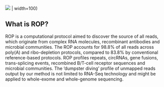 ![](http://serghei.bioinformatics.ucla.edu/wp-content/uploads/sites/6/2015/10/rop.png) | width=100)
## What is ROP?

ROP is a computational protocol aimed to discover the source of all reads, which originate from complex RNA molecules, recombinant antibodies and microbial communities. The ROP accounts for 98.8% of all reads across poly(A) and ribo-depletion protocols, compared to 83.8% by conventional reference-based protocols. ROP profiles repeats, circRNAs, gene fusions, trans-splicing events, recombined B/T-cell receptor sequences and microbial communities.  The ‘dumpster diving’ profile of unmapped reads output by our method is not limited to RNA-Seq technology and might be applied to whole-exome and whole-genome sequencing.